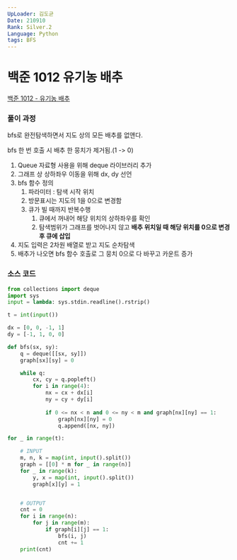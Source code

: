 ```yaml
---
UpLoader: 김도균  
Date: 210910  
Rank: Silver.2
Language: Python  
tags: BFS  
---
```


# 백준 1012 유기농 배추  
  
[백준 1012 - 유기농 배추](https://www.acmicpc.net/problem/1012)  
  
### 풀이 과정  

bfs로 완전탐색하면서 지도 상의 모든 배추를 없앤다.

bfs 한 번 호출 시 배추 한 뭉치가 제거됨.(1 -> 0)


1. Queue 자료형 사용을 위해 deque 라이브러리 추가
2. 그래프 상 상하좌우 이동을 위해 dx, dy 선언
3. bfs 함수 정의
    1. 파라미터 : 탐색 시작 위치
    2. 방문표시는 지도의 1을 0으로 변경함
    3. 큐가 빌 때까지 반복수행
        1. 큐에서 꺼내어 해당 위치의 상하좌우를 확인
        2. 탐색범위가 그래프를 벗어나지 않고 **배추 위치일 때 해당 위치를 0으로 변경 후 큐에 삽입**
4. 지도 입력은 2차원 배열로 받고 지도 순차탐색
5. 배추가 나오면 bfs 함수 호출로 그 뭉치 0으로 다 바꾸고 카운트 증가

### 소스 코드

```py
from collections import deque
import sys
input = lambda: sys.stdin.readline().rstrip()

t = int(input())

dx = [0, 0, -1, 1]
dy = [-1, 1, 0, 0]

def bfs(sx, sy):
    q = deque([[sx, sy]])
    graph[sx][sy] = 0

    while q:
        cx, cy = q.popleft()
        for i in range(4):
            nx = cx + dx[i]
            ny = cy + dy[i]
			
            if 0 <= nx < n and 0 <= ny < m and graph[nx][ny] == 1:
                graph[nx][ny] = 0
                q.append([nx, ny])

for _ in range(t):

    # INPUT
    m, n, k = map(int, input().split())
    graph = [[0] * m for _ in range(n)]
    for _ in range(k):
        y, x = map(int, input().split())
        graph[x][y] = 1


    # OUTPUT
    cnt = 0
    for i in range(n):
        for j in range(m):
            if graph[i][j] == 1:
                bfs(i, j)
                cnt += 1
    print(cnt)
```